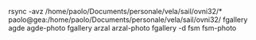 rsync -avz /home/paolo/Documents/personale/vela/sail/ovni32/* paolo@gea:/home/paolo/Documents/personale/vela/sail/ovni32/
fgallery agde agde-photo
fgallery arzal arzal-photo
fgallery -d fsm fsm-photo
